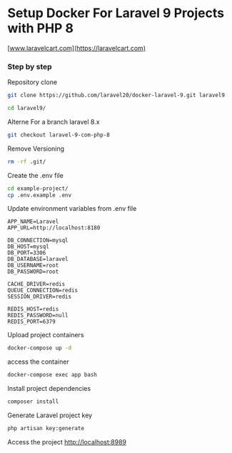 
# Setup Docker For Laravel 9 Projects with PHP 8
[www.laravelcart.com](https://laravelcart.com)

### Step by step
Repository clone
```sh
git clone https://github.com/laravel20/docker-laravel-9.git laravel9
```

```sh
cd laravel9/
```


Alterne For a branch laravel 8.x
```sh
git checkout laravel-9-com-php-8
```


Remove Versioning
```sh
rm -rf .git/
```


Create the .env file
```sh
cd example-project/
cp .env.example .env
```


Update environment variables from .env file
```dosini
APP_NAME=Laravel
APP_URL=http://localhost:8180

DB_CONNECTION=mysql
DB_HOST=mysql
DB_PORT=3306
DB_DATABASE=laravel
DB_USERNAME=root
DB_PASSWORD=root

CACHE_DRIVER=redis
QUEUE_CONNECTION=redis
SESSION_DRIVER=redis

REDIS_HOST=redis
REDIS_PASSWORD=null
REDIS_PORT=6379
```


Upload project containers
```sh
docker-compose up -d
```


access the container
```sh
docker-compose exec app bash
```


Install project dependencies
```sh
composer install
```


Generate Laravel project key
```sh
php artisan key:generate
```


Access the project
[http://localhost:8989](http://localhost:8989)
